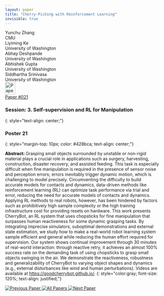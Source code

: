 ```yaml
---
layout: paper
title: "Cherry-Picking with Reinforcement Learning"
invisible: true
---
```

<div class="paper-authors">
<div class="paper-author-box">
    <div class="paper-author-name">Yunchu Zhang</div>
    <div class="paper-author-uni">CMU</div>
</div>
<div class="paper-author-box">
    <div class="paper-author-name">Liyiming Ke</div>
    <div class="paper-author-uni">University of Washington</div>
</div>
<div class="paper-author-box">
    <div class="paper-author-name">Abhay Deshpande</div>
    <div class="paper-author-uni">University of Washington</div>
</div>
<div class="paper-author-box">
    <div class="paper-author-name">Abhishek Gupta</div>
    <div class="paper-author-uni">University of Washington</div>
</div>
<div class="paper-author-box">
    <div class="paper-author-name">Siddhartha Srinivasa</div>
    <div class="paper-author-uni">University of Washington</div>
</div>

</div><div class="paper-pdf">
<div> <a href="http://www.roboticsproceedings.org/rss19/p021.pdf"><img src="{{ site.baseurl }}/images/paper_link.png" alt="Paper Website" width = "33"  height = "40"/></a> </div>
<div> <a href="http://www.roboticsproceedings.org/rss19/p021.pdf">Paper&nbsp;#021</a> </div>
</div>

### Session: 3. Self-supervision and RL for Manipulation
{: style="text-align: center;"}

### Poster 21
{: style="margin-top: 10px; color: #428bca; text-align: center;"}

<b style="color: black;">Abstract: </b>Grasping small objects surrounded by unstable or non-rigid material plays a crucial role in applications such as surgery, harvesting, construction, disaster recovery, and assisted feeding. This task is especially difficult when fine manipulation is required in the presence of sensor noise and perception errors; errors inevitably trigger dynamic motion,  which is challenging to model precisely. Circumventing the difficulty to build accurate models for contacts and dynamics, data-driven methods like reinforcement learning (RL) can optimize task performance via trial and error, reducing the need for accurate models of contacts and dynamics. Applying RL methods to real robots, however, has been hindered by factors such as prohibitively high sample complexity or the high training infrastructure cost for providing resets on hardware. This work presents CherryBot, an RL system that uses chopsticks for fine manipulation that surpasses human reactiveness for some dynamic grasping tasks. By integrating imprecise simulators, suboptimal demonstrations and external state estimation, we study how to make a real-world robot learning system sample efficient and general while reducing the human effort required for supervision. Our system shows continual improvement through 30 minutes of real-world interaction:  through reactive retry, it achieves an almost 100% success rate on the demanding task of using chopsticks to grasp small objects swinging in the air. We demonstrate the reactiveness, robustness and generalizability of CherryBot to varying object shapes and dynamics (e.g., external disturbances like wind and human perturbations). Videos are available at https://goodcherrybot.github.io/.
{: style="color:gray; font-size: 120%; text-align: justified;"}


<div class="paper-menu">
<a href="{{ site.baseurl }}/program/papers/020/"> <img src="{{ site.baseurl }}/images/previous_paper_icon.png" alt="Previous Paper" title="Previous Paper"/> </a>
<a href="{{ site.baseurl }}/program/papers"><img src="{{ site.baseurl }}/images/overview_icon.png" alt="All Papers" title="All Papers"/> </a>
<a href="{{ site.baseurl }}/program/papers/022/"> <img src="{{ site.baseurl }}/images/next_paper_icon.png" alt="Next Paper" title="Next Paper"/> </a>

</div>
